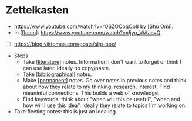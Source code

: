 # Zettelkasten
- https://www.youtube.com/watch?v=rOSZOCoqOo8 by [[Shu Omi]].
- In [[Roam]]: https://www.youtube.com/watch?v=ljyo_WAJevQ
- [ ] https://blog.viktomas.com/posts/slip-box/ 
- Steps
    - Take [[literature]] notes. Information I don't want to forget or think I can use later. Ideally no copy/paste.
    - Take [[bibliographical]] notes.
    - Make [[permanent]] notes. Go over notes in previous notes and think about how they relate to my thinking, research, interest. Find meaninful connections. This builds a web of knowledge.
    - Find keywords: think about "when will this be useful", "when and how will I use this idea". Ideally they relate to topics I'm working on.
- Take fleeting notes: this is just an idea log.

[//begin]: # "Autogenerated link references for markdown compatibility"
[Shu Omi]: shu-omi "shu-omi"
[Roam]: roam "Roam"
[literature]: literature "Literature"
[bibliographical]: bibliographical "bibliographical"
[permanent]: permanent "permanent"
[//end]: # "Autogenerated link references"